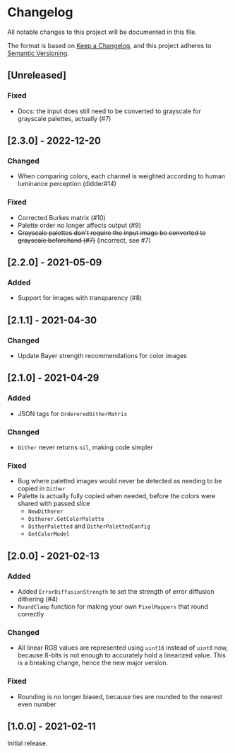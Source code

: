 # Changelog
All notable changes to this project will be documented in this file.

The format is based on [Keep a Changelog](https://keepachangelog.com/en/1.0.0/),
and this project adheres to [Semantic Versioning](https://semver.org/spec/v2.0.0.html).

## [Unreleased]
### Fixed
- Docs: the input does still need to be converted to grayscale for grayscale palettes, actually (#7)

## [2.3.0] - 2022-12-20
### Changed
- When comparing colors, each channel is weighted according to human luminance perception (didder#14)

### Fixed
- Corrected Burkes matrix (#10)
- Palette order no longer affects output (#9)
- ~~Grayscale palettes don't require the input image be converted to grayscale beforehand (#7)~~ (incorrect, see #7)

## [2.2.0] - 2021-05-09
### Added
- Support for images with transparency (#8)


## [2.1.1] - 2021-04-30
### Changed
- Update Bayer strength recommendations for color images


## [2.1.0] - 2021-04-29
### Added
- JSON tags for `OrdereredDitherMatrix`

### Changed
- `Dither` never returns `nil`, making code simpler

### Fixed
- Bug where paletted images would never be detected as needing to be copied in `Dither`
- Palette is actually fully copied when needed, before the colors were shared with passed slice
  - `NewDitherer`
  - `Ditherer.GetColorPalette`
  - `DitherPaletted` and `DitherPalettedConfig`
  - `GetColorModel`


## [2.0.0] - 2021-02-13
### Added
- Added `ErrorDiffusionStrength` to set the strength of error diffusion dithering (#4)
- `RoundClamp` function for making your own `PixelMappers` that round correctly

### Changed
- All linear RGB values are represented using `uint16` instead of `uint8` now, because 8-bits is not enough to accurately hold a linearized value. This is a breaking change, hence the new major version.

### Fixed
- Rounding is no longer biased, because ties are rounded to the nearest even number


## [1.0.0] - 2021-02-11
Initial release.
